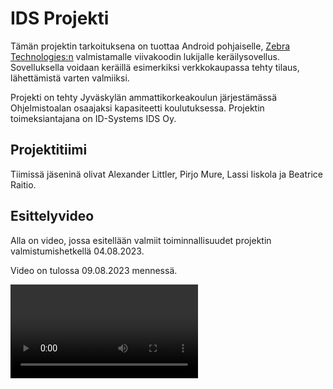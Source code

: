 # IDS Projekti

Tämän projektin tarkoituksena on tuottaa Android pohjaiselle, [Zebra Technologies:n](https://www.zebra.com/gb/en.html)  valmistamalle viivakoodin lukijalle keräilysovellus. Sovelluksella voidaan keräillä esimerkiksi verkkokaupassa tehty tilaus, lähettämistä varten valmiiksi.

Projekti on tehty Jyväskylän ammattikorkeakoulun järjestämässä Ohjelmistoalan osaajaksi kapasiteetti koulutuksessa. Projektin toimeksiantajana on ID-Systems IDS Oy.

## Projektitiimi

Tiimissä jäseninä olivat Alexander Littler, Pirjo Mure, Lassi Iiskola ja Beatrice Raitio.

## Esittelyvideo

Alla on video, jossa esitellään valmiit toiminnallisuudet projektin valmistumishetkellä 04.08.2023.

Video on tulossa 09.08.2023 mennessä.

![Esittelyvideo](./media/esittely.mp4)



  
